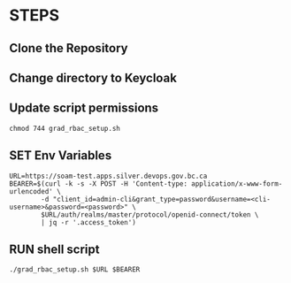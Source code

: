 # STEPS

## Clone the Repository

## Change directory to Keycloak

## Update script permissions
`chmod 744 grad_rbac_setup.sh`

## SET Env Variables
```
URL=https://soam-test.apps.silver.devops.gov.bc.ca
BEARER=$(curl -k -s -X POST -H 'Content-type: application/x-www-form-urlencoded' \
        -d "client_id=admin-cli&grant_type=password&username=<cli-username>&password=<password>" \
        $URL/auth/realms/master/protocol/openid-connect/token \
        | jq -r '.access_token')
```

## RUN shell script
`./grad_rbac_setup.sh $URL $BEARER`
